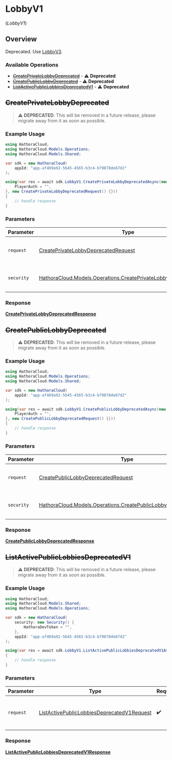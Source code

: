 # LobbyV1
(*LobbyV1*)

## Overview

Deprecated. Use [LobbyV3](https://hathora.dev/api#tag/LobbyV3).

### Available Operations

* [~~CreatePrivateLobbyDeprecated~~](#createprivatelobbydeprecated) - :warning: **Deprecated**
* [~~CreatePublicLobbyDeprecated~~](#createpubliclobbydeprecated) - :warning: **Deprecated**
* [~~ListActivePublicLobbiesDeprecatedV1~~](#listactivepubliclobbiesdeprecatedv1) - :warning: **Deprecated**

## ~~CreatePrivateLobbyDeprecated~~

> :warning: **DEPRECATED**: This will be removed in a future release, please migrate away from it as soon as possible.

### Example Usage

```csharp
using HathoraCloud;
using HathoraCloud.Models.Operations;
using HathoraCloud.Models.Shared;

var sdk = new HathoraCloud(
    appId: "app-af469a92-5b45-4565-b3c4-b79878de67d2"
);

using(var res = await sdk.LobbyV1.CreatePrivateLobbyDeprecatedAsync(new CreatePrivateLobbyDeprecatedSecurity() {
    PlayerAuth = "",
}, new CreatePrivateLobbyDeprecatedRequest() {}))
{
    // handle response
}
```

### Parameters

| Parameter                                                                                                                              | Type                                                                                                                                   | Required                                                                                                                               | Description                                                                                                                            |
| -------------------------------------------------------------------------------------------------------------------------------------- | -------------------------------------------------------------------------------------------------------------------------------------- | -------------------------------------------------------------------------------------------------------------------------------------- | -------------------------------------------------------------------------------------------------------------------------------------- |
| `request`                                                                                                                              | [CreatePrivateLobbyDeprecatedRequest](../../models/operations/CreatePrivateLobbyDeprecatedRequest.md)                                  | :heavy_check_mark:                                                                                                                     | The request object to use for the request.                                                                                             |
| `security`                                                                                                                             | [HathoraCloud.Models.Operations.CreatePrivateLobbyDeprecatedSecurity](../../models/operations/CreatePrivateLobbyDeprecatedSecurity.md) | :heavy_check_mark:                                                                                                                     | The security requirements to use for the request.                                                                                      |


### Response

**[CreatePrivateLobbyDeprecatedResponse](../../models/operations/CreatePrivateLobbyDeprecatedResponse.md)**


## ~~CreatePublicLobbyDeprecated~~

> :warning: **DEPRECATED**: This will be removed in a future release, please migrate away from it as soon as possible.

### Example Usage

```csharp
using HathoraCloud;
using HathoraCloud.Models.Operations;
using HathoraCloud.Models.Shared;

var sdk = new HathoraCloud(
    appId: "app-af469a92-5b45-4565-b3c4-b79878de67d2"
);

using(var res = await sdk.LobbyV1.CreatePublicLobbyDeprecatedAsync(new CreatePublicLobbyDeprecatedSecurity() {
    PlayerAuth = "",
}, new CreatePublicLobbyDeprecatedRequest() {}))
{
    // handle response
}
```

### Parameters

| Parameter                                                                                                                            | Type                                                                                                                                 | Required                                                                                                                             | Description                                                                                                                          |
| ------------------------------------------------------------------------------------------------------------------------------------ | ------------------------------------------------------------------------------------------------------------------------------------ | ------------------------------------------------------------------------------------------------------------------------------------ | ------------------------------------------------------------------------------------------------------------------------------------ |
| `request`                                                                                                                            | [CreatePublicLobbyDeprecatedRequest](../../models/operations/CreatePublicLobbyDeprecatedRequest.md)                                  | :heavy_check_mark:                                                                                                                   | The request object to use for the request.                                                                                           |
| `security`                                                                                                                           | [HathoraCloud.Models.Operations.CreatePublicLobbyDeprecatedSecurity](../../models/operations/CreatePublicLobbyDeprecatedSecurity.md) | :heavy_check_mark:                                                                                                                   | The security requirements to use for the request.                                                                                    |


### Response

**[CreatePublicLobbyDeprecatedResponse](../../models/operations/CreatePublicLobbyDeprecatedResponse.md)**


## ~~ListActivePublicLobbiesDeprecatedV1~~

> :warning: **DEPRECATED**: This will be removed in a future release, please migrate away from it as soon as possible.

### Example Usage

```csharp
using HathoraCloud;
using HathoraCloud.Models.Shared;
using HathoraCloud.Models.Operations;

var sdk = new HathoraCloud(
    security: new Security() {
        HathoraDevToken = "",
    },
    appId: "app-af469a92-5b45-4565-b3c4-b79878de67d2"
);

using(var res = await sdk.LobbyV1.ListActivePublicLobbiesDeprecatedV1Async(new ListActivePublicLobbiesDeprecatedV1Request() {}))
{
    // handle response
}
```

### Parameters

| Parameter                                                                                                           | Type                                                                                                                | Required                                                                                                            | Description                                                                                                         |
| ------------------------------------------------------------------------------------------------------------------- | ------------------------------------------------------------------------------------------------------------------- | ------------------------------------------------------------------------------------------------------------------- | ------------------------------------------------------------------------------------------------------------------- |
| `request`                                                                                                           | [ListActivePublicLobbiesDeprecatedV1Request](../../models/operations/ListActivePublicLobbiesDeprecatedV1Request.md) | :heavy_check_mark:                                                                                                  | The request object to use for the request.                                                                          |


### Response

**[ListActivePublicLobbiesDeprecatedV1Response](../../models/operations/ListActivePublicLobbiesDeprecatedV1Response.md)**


